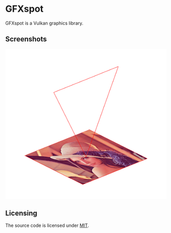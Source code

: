 # GFXspot

GFXspot is a Vulkan graphics library.

## Screenshots

![Demo #1](img/screen-1.png)

## Licensing

The source code is licensed under [MIT](LICENSE).

